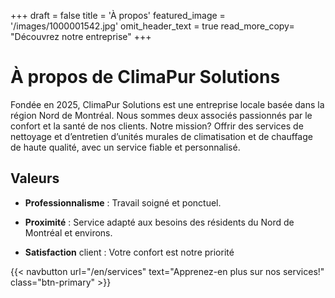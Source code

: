 +++
draft = false
title = 'À propos'
featured_image = '/images/1000001542.jpg'
omit_header_text = true
read_more_copy= "Découvrez notre entreprise"
+++

# À propos de ClimaPur Solutions

Fondée en 2025, ClimaPur Solutions est une entreprise locale basée dans la région Nord de Montréal. Nous sommes deux associés passionnés par le confort et la santé de nos clients. Notre mission? Offrir des services de nettoyage et d’entretien d’unités murales de climatisation et de chauffage de haute qualité, avec un service fiable et personnalisé.

## Valeurs

- **Professionnalisme** : Travail soigné et ponctuel.

- **Proximité** : Service adapté aux besoins des résidents du Nord de Montréal et environs.

- **Satisfaction** client : Votre confort est notre priorité

{{< navbutton url="/en/services" text="Apprenez-en plus sur nos services!" class="btn-primary" >}}
